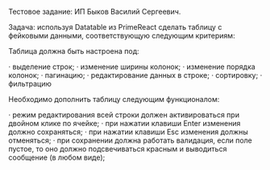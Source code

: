 Тестовое задание: ИП Быков Василий Сергеевич.

Задача: используя Datatable из PrimeReact сделать таблицу с фейковыми данными, соответствующую следующим критериям:

Таблица должна быть настроена под:

·	выделение строк;
·	изменение ширины колонок;
·	изменение порядка колонок;
·	пагинацию;
·	редактирование данных в строке;
·	сортировку;
·	фильтрацию

Необходимо дополнить таблицу следующим функционалом:

·	режим редактирования всей строки должен активироваться при двойном клике по ячейке;
·	при нажатии клавиши Enter изменения должно сохраняться;
·	при нажатии клавиши Esc изменения должны отменяться;
·	при сохранении должна работать валидация, если поле пустое, то оно должно подсвечиваться красным и выводиться сообщение (в любом виде);






